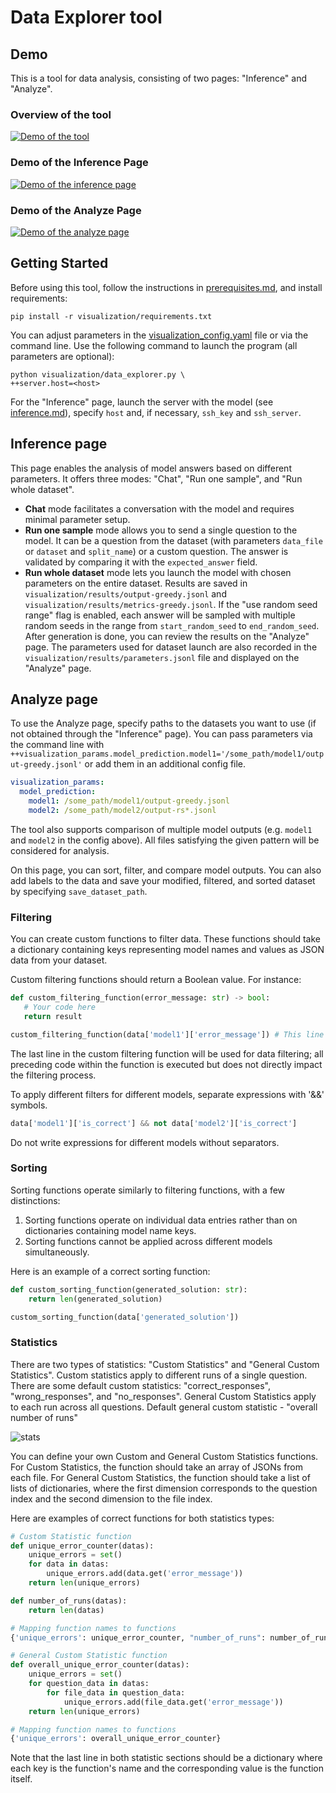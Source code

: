 # Data Explorer tool

## Demo
This is a tool for data analysis, consisting of two pages: "Inference" and "Analyze".

### Overview of the tool
[![Demo of the tool](/visualization/images/demo.png)](https://www.youtube.com/watch?v=EmBFEl7ydqE)

### Demo of the Inference Page
[![Demo of the inference page](/visualization/images/inference_page.png)](https://www.youtube.com/watch?v=yRu6pxZG0IY)

### Demo of the Analyze Page
[![Demo of the analyze page](/visualization/images/analyze_page.png)](https://www.youtube.com/watch?v=y-Nj4knGGZ4)

## Getting Started
Before using this tool, follow the instructions in [prerequisites.md](/docs/prerequisites.md), and install requirements:
```shell
pip install -r visualization/requirements.txt
```
You can adjust parameters in the [visualization_config.yaml](/visualization/settings/visualization_config.yaml) file or via the command line. Use the following command to launch the program (all parameters are optional):
```shell
python visualization/data_explorer.py \
++server.host=<host>
```
For the "Inference" page, launch the server with the model (see [inference.md](/docs/inference.md)), specify `host` and, if necessary, `ssh_key` and `ssh_server`.

## Inference page
This page enables the analysis of model answers based on different parameters. It offers three modes: "Chat", "Run one sample", and "Run whole dataset".

- **Chat** mode facilitates a conversation with the model and requires minimal parameter setup.
- **Run one sample** mode allows you to send a single question to the model. It can be a question from the dataset (with parameters `data_file` or `dataset` and `split_name`) or a custom question. The answer is validated by comparing it with the `expected_answer` field.
- **Run whole dataset** mode lets you launch the model with chosen parameters on the entire dataset. Results are saved in `visualization/results/output-greedy.jsonl` and `visualization/results/metrics-greedy.jsonl`. If the "use random seed range" flag is enabled, each answer will be sampled with multiple random seeds in the range from `start_random_seed` to `end_random_seed`. After generation is done, you can review the results on the "Analyze" page. The parameters used for dataset launch are also recorded in the `visualization/results/parameters.jsonl` file and displayed on the "Analyze" page.

## Analyze page
To use the Analyze page, specify paths to the datasets you want to use (if not obtained through the "Inference" page). You can pass parameters via the command line with `++visualization_params.model_prediction.model1='/some_path/model1/output-greedy.jsonl'` or add them in an additional config file.

```yaml
visualization_params:
  model_prediction:
    model1: /some_path/model1/output-greedy.jsonl
    model2: /some_path/model2/output-rs*.jsonl
```

The tool also supports comparison of multiple model outputs (e.g. 
 `model1` and `model2` in the config above). All files satisfying the given pattern will be considered for analysis.

On this page, you can sort, filter, and compare model outputs. You can also add labels to the data and save your modified, filtered, and sorted dataset by specifying `save_dataset_path`.

### Filtering
You can create custom functions to filter data. These functions should take a dictionary containing keys representing model names and values as JSON data from your dataset.

Custom filtering functions should return a Boolean value. For instance:

```python
def custom_filtering_function(error_message: str) -> bool:
   # Your code here
   return result

custom_filtering_function(data['model1']['error_message']) # This line will be used for filtering
```
The last line in the custom filtering function will be used for data filtering; all preceding code within the function is executed but does not directly impact the filtering process.

To apply different filters for different models, separate expressions with '&&' symbols. 
 ```python
 data['model1']['is_correct'] && not data['model2']['is_correct']
 ```
 Do not write expressions for different models without separators.


### Sorting
Sorting functions operate similarly to filtering functions, with a few distinctions:

1. Sorting functions operate on individual data entries rather than on dictionaries containing model name keys.
2. Sorting functions cannot be applied across different models simultaneously.

Here is an example of a correct sorting function:

```python
def custom_sorting_function(generated_solution: str):
    return len(generated_solution)

custom_sorting_function(data['generated_solution'])
```

### Statistics
There are two types of statistics: "Custom Statistics" and "General Custom Statistics". Custom statistics apply to different runs of a single question. There are some default custom statistics: "correct_responses", "wrong_responses", and "no_responses". General Custom Statistics apply to each run across all questions. Default general custom statistic - "overall number of runs"

![stats](/visualization/images/stats.png)

You can define your own Custom and General Custom Statistics functions. For Custom Statistics, the function should take an array of JSONs from each file. For General Custom Statistics, the function should take a list of lists of dictionaries, where the first dimension corresponds to the question index and the second dimension to the file index.

Here are examples of correct functions for both statistics types:

```python
# Custom Statistic function
def unique_error_counter(datas):
    unique_errors = set()
    for data in datas:
        unique_errors.add(data.get('error_message'))
    return len(unique_errors)

def number_of_runs(datas):
    return len(datas)

# Mapping function names to functions
{'unique_errors': unique_error_counter, "number_of_runs": number_of_runs}
```
```python
# General Custom Statistic function
def overall_unique_error_counter(datas):
    unique_errors = set()
    for question_data in datas:
        for file_data in question_data:
            unique_errors.add(file_data.get('error_message'))
    return len(unique_errors)

# Mapping function names to functions
{'unique_errors': overall_unique_error_counter}
```
Note that the last line in both statistic sections should be a dictionary where each key is the function's name and the corresponding value is the function itself.
